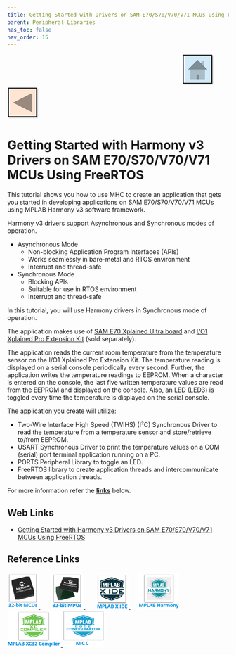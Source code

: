 ```yaml
---
title: Getting Started with Drivers on SAM E70/S70/V70/V71 MCUs using FreeRTOS
parent: Peripheral Libraries
has_toc: false
nav_order: 15
---
```


&nbsp;&nbsp;&nbsp;&nbsp;&nbsp;&nbsp;&nbsp;&nbsp;&nbsp;&nbsp;&nbsp;&nbsp;&nbsp;&nbsp;&nbsp;&nbsp;&nbsp;&nbsp;&nbsp;&nbsp;&nbsp;&nbsp;&nbsp;&nbsp;&nbsp;&nbsp;&nbsp;&nbsp; &nbsp;&nbsp;&nbsp;&nbsp;&nbsp;&nbsp;&nbsp;&nbsp;&nbsp;&nbsp;&nbsp;&nbsp;&nbsp;&nbsp;&nbsp;&nbsp;&nbsp;&nbsp;&nbsp;&nbsp;&nbsp;&nbsp;&nbsp;&nbsp;&nbsp;&nbsp;&nbsp;&nbsp;&nbsp;&nbsp;&nbsp;&nbsp;&nbsp;&nbsp;&nbsp;&nbsp;&nbsp;&nbsp;&nbsp;&nbsp;&nbsp;&nbsp;&nbsp;&nbsp;&nbsp;&nbsp;&nbsp;&nbsp;&nbsp;&nbsp;&nbsp;&nbsp;&nbsp;&nbsp;&nbsp;&nbsp;&nbsp;&nbsp;&nbsp;&nbsp;&nbsp;&nbsp;&nbsp;&nbsp;&nbsp;&nbsp;&nbsp;&nbsp;&nbsp;&nbsp;&nbsp;&nbsp;[<img src="../../r_images/quick_home.png" title="Home">](../../../readme.md) [<img src="../../r_images/quick_back.png"  title="Back">](../readme.md)
# Getting Started with Harmony v3 Drivers on SAM E70/S70/V70/V71 MCUs Using FreeRTOS

This tutorial shows you how to use MHC to create an application that gets you started in developing applications on SAM E70/S70/V70/V71 MCUs using MPLAB Harmony v3 software framework.

Harmony v3 drivers support Asynchronous and Synchronous modes of operation.

- Asynchronous Mode
    - Non-blocking Application Program Interfaces (APIs)
    - Works seamlessly in bare-metal and RTOS environment
    - Interrupt and thread-safe
- Synchronous Mode
    - Blocking APIs
    - Suitable for use in RTOS environment
    - Interrupt and thread-safe

In this tutorial, you will use Harmony drivers in Synchronous mode of operation.

The application makes use of <a href="https://www.microchip.com/Developmenttools/ProductDetails/DM320113" target="_blank">SAM E70 Xplained Ultra board</a> and <a href="https://www.microchip.com/Developmenttools/ProductDetails/ATIO1-XPRO" target="_blank">I/O1 Xplained Pro Extension Kit</a> (sold separately).

The application reads the current room temperature from the temperature sensor on the I/O1 Xplained Pro Extension Kit. The temperature reading is displayed on a serial console periodically every second. Further, the application writes the temperature readings to EEPROM. When a character is entered on the console, the last five written temperature values are read from the EEPROM and displayed on the console. Also, an LED (LED3) is toggled every time the temperature is displayed on the serial console.

The application you create will utilize:

- Two-Wire Interface High Speed (TWIHS) (I²C) Synchronous Driver to read the temperature from a temperature sensor and store/retrieve to/from EEPROM.
- USART Synchronous Driver to print the temperature values on a COM (serial) port terminal application running on a PC.
- PORTS Peripheral Library to toggle an LED.
- FreeRTOS library to create application threads and intercommunicate between application threads.

For more information refer the **[links](#Web-Links)** below.

## <a id="Web-Links"> </a>
## Web Links

- <a href="https://microchipdeveloper.com/harmony3:same70-getting-started-tm-drivers-freertos" target="_blank">Getting Started with Harmony v3 Drivers on SAM E70/S70/V70/V71 MCUs Using FreeRTOS</a>



## Reference Links
[<a href="https://www.microchip.com/design-centers/32-bit" target="_blank"> <img src="../../r_images/32_bit_mcus.png"> </a>]()  &nbsp; &nbsp; &nbsp; [<a href="https://www.microchip.com/design-centers/32-bit-mpus" target="_blank"> <img src="../../r_images/32_bit_mpus.png"> </a>]()  &nbsp; &nbsp; &nbsp; [<a href="https://www.microchip.com/mplab/mplab-x-ide" target="_blank"> <img src="../../r_images/mplab_x_ide.png"> </a>]()  &nbsp; &nbsp; [<a href="https://www.microchip.com/mplab/mplab-harmony" target="_blank"> <img src="../../r_images/mplab_harmony.png"> </a>]() [<a href="https://www.microchip.com/mplab/compilers" target="_blank"> <img src="../../r_images/mplab_compiler.png"> </a>]() [<a href="https://www.microchip.com/en-us/tools-resources/configure/mplab-code-configurator" target="_blank"> <img src="../../r_images/mcc_harmony.png"> </a>]()
